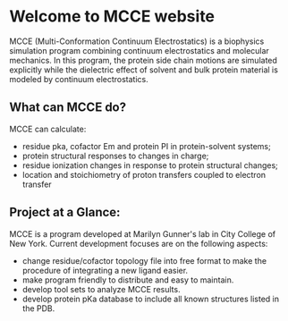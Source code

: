 # Welcome to MCCE website

MCCE (Multi-Conformation Continuum Electrostatics) is a biophysics simulation program combining continuum electrostatics and molecular mechanics. In this program, the protein side chain motions are simulated explicitly while the dielectric effect of solvent and bulk protein material is modeled by continuum electrostatics.

## What can MCCE do?
MCCE can calculate:

  * residue pka, cofactor Em and protein PI in protein-solvent systems;
  * protein structural responses to changes in charge;
  * residue ionization changes in response to protein structural changes;
  * location and stoichiometry of proton transfers coupled to electron transfer

## Project at a Glance:
MCCE is a program developed at Marilyn Gunner's lab in City College of New York. Current development focuses are on the following aspects:

  * change residue/cofactor topology file into free format to make the procedure of integrating a new ligand easier.
  * make program friendly to distribute and easy to maintain.
  * develop tool sets to analyze MCCE results.
  * develop protein pKa database to include all known structures listed in the PDB.
  
 